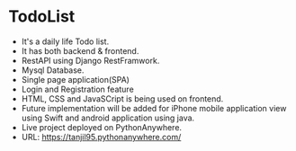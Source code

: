 # TodoList
- It's a daily life Todo list.
- It has both backend & frontend.
- RestAPI using Django RestFramwork.
- Mysql Database.
- Single page application(SPA)
- Login and Registration feature
- HTML, CSS and JavaSCript is being used on frontend.
- Future implementation will be added for iPhone mobile application view using Swift and android application using java.
- Live project deployed on PythonAnywhere.
- URL: https://tanjil95.pythonanywhere.com/
